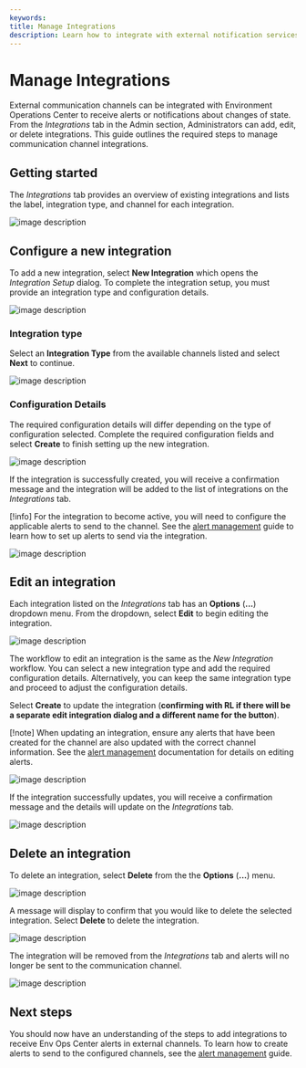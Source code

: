 ```yaml
---
keywords:
title: Manage Integrations
description: Learn how to integrate with external notification services (e.g. Slack, Email, PagerDuty) to send alerts about monitored events in Environment Operations Center.
---
```

# Manage Integrations

External communication channels can be integrated with Environment Operations Center to receive alerts or notifications about changes of state. From the *Integrations* tab in the Admin section, Administrators can add, edit, or delete integrations. This guide outlines the required steps to manage communication channel integrations.

## Getting started

The *Integrations* tab provides an overview of existing integrations and lists the label, integration type, and channel for each integration. 

![image description](images/home.png)

## Configure a new integration

To add a new integration, select **New Integration** which opens the *Integration Setup* dialog. To complete the integration setup, you must provide an integration type and configuration details.

![image description](images/new-int.png)

### Integration type

Select an **Integration Type** from the available channels listed and select **Next** to continue.

![image description](images/type.png)

### Configuration Details

The required configuration details will differ depending on the type of configuration selected. Complete the required configuration fields and select **Create** to finish setting up the new integration.

![image description](images/config.png)

If the integration is successfully created, you will receive a confirmation message and the integration will be added to the list of integrations on the *Integrations* tab.

[!info] For the integration to become active, you will need to configure the applicable alerts to send to the channel. See the [alert management](../alert-management/alert-management-overview.md) guide to learn how to set up alerts to send via the integration.

![image description](images/success.png)

## Edit an integration

Each integration listed on the *Integrations* tab has an **Options** (**...**) dropdown menu. From the dropdown, select **Edit** to begin editing the integration.

![image description](images/edit.png)

The workflow to edit an integration is the same as the *New Integration* workflow. You can select a new integration type and add the required configuration details. Alternatively, you can keep the same integration type and proceed to adjust the configuration details.

Select **Create** to update the integration (**confirming with RL if there will be a separate edit integration dialog and a different name for the button**).

[!note] When updating an integration, ensure any alerts that have been created for the channel are also updated with the correct channel information. See the [alert management](../alert-management/alert-management-overview.md) documentation for details on editing alerts.

![image description](images/edit-config.png)

If the integration successfully updates, you will receive a confirmation message and the details will update on the *Integrations* tab.

![image description](images/edited.png)

## Delete an integration

To delete an integration, select **Delete** from the the **Options** (**...**) menu.

![image description](images/delete.png)

A message will display to confirm that you would like to delete the selected integration. Select **Delete** to delete the integration.

![image description](images/confirm-delete.png)

The integration will be removed from the *Integrations* tab and alerts will no longer be sent to the communication channel.

![image description](images/deleted.png)

## Next steps

You should now have an understanding of the steps to add integrations to receive Env Ops Center alerts in external channels. To learn how to create alerts to send to the configured channels, see the [alert management](../alert-management/alert-management-overview.md) guide.

